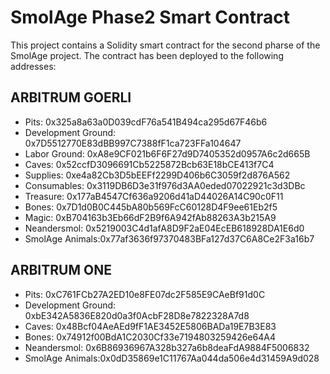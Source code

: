 # SmolAge Phase2 Smart Contract

This project contains a Solidity smart contract for the second pharse of the SmolAge project. The contract has been deployed to the following addresses:

## ARBITRUM GOERLI
- Pits: 0x325a8a63a0D039cdF76a541B494ca295d67F46b6
- Development Ground: 0x7D5512770E83dBB997C7388fF1ca723FFa104647
- Labor Ground: 0xA8e9CF021b6F6F27d9D7405352d0957A6c2d665B
- Caves: 0x52ccfD3096691Cb5225872Bcb63E18bCE413f7C4
- Supplies: 0xe4a82Cb3D5bEEFf2299D406b6C3059f2d876A562
- Consumables: 0x3119DB6D3e31f976d3AA0eded07022921c3d3DBc
- Treasure: 0x177aB4547Cf636a9206d41aD44026A14C90c0F11
- Bones: 0x7D1d0B0C445bA80b569FcC60128D4F9ee61Eb2f5
- Magic: 0xB704163b3Eb66dF2B9f6A942fAb88263A3b215A9
- Neandersmol: 0x5219003C4d1afA8D9F2aE04EcEB618928DA1E6d0
- SmolAge Animals:0x77af3636f97370483BFa127d37C6A8Ce2F3a16b7

## ARBITRUM ONE
- Pits: 0xC761FCb27A2ED10e8FE07dc2F585E9CAeBf91d0C
- Development Ground: 0xbE342A5836E820d0a3f0AcbF28D8e7822328A7d8
- Caves: 0x48Bcf04AeAEd9fF1AE3452E5806BADa19E7B3E83
- Bones: 0x74912f00BdA1C2030Cf33e7194803259426e64A4
- Neandersmol: 0x6B86936967A328b327a6b8deaFdA9884F5006832
- SmolAge Animals:0x0dD35869e1C11767Aa044da506e4d31459A9d028
